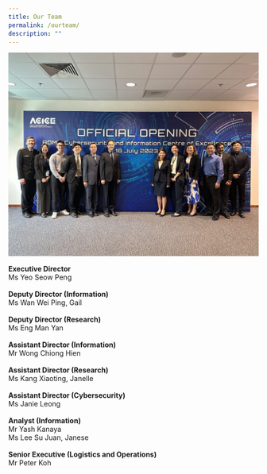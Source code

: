 ```yaml
---
title: Our Team
permalink: /ourteam/
description: ""
---
```

![](/images/acice%20team.jpg)

**Executive Director**<br>
Ms Yeo Seow Peng
<br> <br>**Deputy Director (Information)**<br>
Ms Wan Wei Ping, Gail <br><br>
**Deputy Director (Research)**<br>Ms Eng Man Yan<br><br>
**Assistant Director (Information)**<br>
Mr Wong Chiong Hien <br><br>
**Assistant Director (Research)** <br>
Ms Kang Xiaoting, Janelle <br><br>
**Assistant Director (Cybersecurity)** <br>
Ms Janie Leong <br><br>
**Analyst (Information)**<br>
Mr Yash Kanaya <br>
Ms Lee Su Juan, Janese <br><br>
**Senior Executive (Logistics and Operations)**
<br>Mr Peter Koh